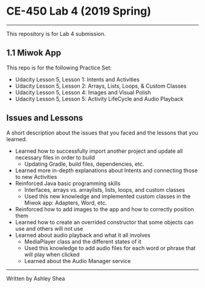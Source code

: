 # CE-450 Lab 4 (2019 Spring)
---
This repository is for Lab 4 submission.
 
## 1.1 Miwok App
 
This repo is for the following Practice Set:
- Udacity Lesson 5, Lesson 1: Intents and Activities
- Udacity Lesson 5, Lesson 2: Arrays, Lists, Loops, & Custom Classes
- Udacity Lesson 5, Lesson 4: Images and Visual Polish
- Udacity Lesson 5, Lesson 5: Activity LifeCycle and Audio Playback
 
## Issues and Lessons
 
A short description about the issues that you faced and the lessons that you learned.
- Learned how to successfully import another project and update all necessary files in order to build
  * Updating Gradle, build files, dependencies, etc.
- Learned more in-depth explanations about Intents and connecting those to new Activities
- Reinforced Java basic programming skills
  * Interfaces, arrays vs. arraylists, lists, loops, and custom classes
  * Used this new knowledge and implemented custom classes in the Miwok app: Adapters, Word, etc.
- Reinforced how to add images to the app and how to correctly position them
- Learned how to create an overrided constructor that some objects can use and others will not use
- Learned about audio playback and what it all involves
  * MediaPlayer class and the different states of it 
  * Used this knowledge to add audio files for each word or phrase that will play when clicked
  * Learned about the Audio Manager service
---
Written by Ashley Shea
